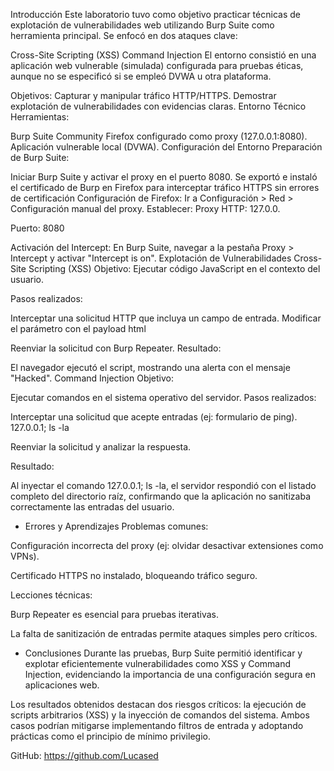 
Introducción
Este laboratorio tuvo como objetivo practicar técnicas de explotación de vulnerabilidades web
utilizando Burp Suite como herramienta principal. Se enfocó en dos ataques clave:

Cross-Site Scripting (XSS)
Command Injection
El entorno consistió en una aplicación web vulnerable (simulada) configurada para pruebas
éticas, aunque no se especificó si se empleó DVWA u otra plataforma.

Objetivos:
Capturar y manipular tráfico HTTP/HTTPS.
Demostrar explotación de vulnerabilidades con evidencias claras.
Entorno Técnico
Herramientas:

Burp Suite Community
Firefox configurado como proxy (127.0.0.1:8080).
Aplicación vulnerable local (DVWA).
Configuración del Entorno
Preparación de Burp Suite:

Iniciar Burp Suite y activar el proxy en el puerto 8080.
Se exportó e instaló el certificado de Burp en Firefox para interceptar tráfico HTTPS
sin errores de certificación
Configuración de Firefox:
Ir a Configuración > Red > Configuración manual del proxy.
Establecer:
Proxy HTTP: 127.0.0.

Puerto: 8080

Activación del Intercept:
En Burp Suite, navegar a la pestaña Proxy > Intercept y activar "Intercept is on".
Explotación de Vulnerabilidades
Cross-Site Scripting (XSS)
Objetivo: Ejecutar código JavaScript en el contexto del usuario.

Pasos realizados:

Interceptar una solicitud HTTP que incluya un campo de entrada.
Modificar el parámetro con el payload html
<script>alert("Hacked")</script>
Reenviar la solicitud con Burp Repeater.
Resultado:

El navegador ejecutó el script, mostrando una alerta con el mensaje "Hacked".
Command Injection
Objetivo:

Ejecutar comandos en el sistema operativo del servidor.
Pasos realizados:

Interceptar una solicitud que acepte entradas (ej: formulario de ping).
127.0.0.1; ls -la

Reenviar la solicitud y analizar la respuesta.

Resultado:

Al inyectar el comando 127.0.0.1; ls -la, el servidor respondió con el listado completo
del directorio raíz, confirmando que la aplicación no sanitizaba correctamente las
entradas del usuario.

- Errores y Aprendizajes
Problemas comunes:

Configuración incorrecta del proxy (ej: olvidar desactivar extensiones como VPNs).

Certificado HTTPS no instalado, bloqueando tráfico seguro.

Lecciones técnicas:

Burp Repeater es esencial para pruebas iterativas.

La falta de sanitización de entradas permite ataques simples pero críticos.

- Conclusiones
Durante las pruebas, Burp Suite permitió identificar y explotar eficientemente vulnerabilidades
como XSS y Command Injection, evidenciando la importancia de una configuración segura en
aplicaciones web.

Los resultados obtenidos destacan dos riesgos críticos: la ejecución de scripts arbitrarios (XSS)
y la inyección de comandos del sistema. Ambos casos podrían mitigarse implementando filtros
de entrada y adoptando prácticas como el principio de mínimo privilegio.

GitHub: https://github.com/Lucased